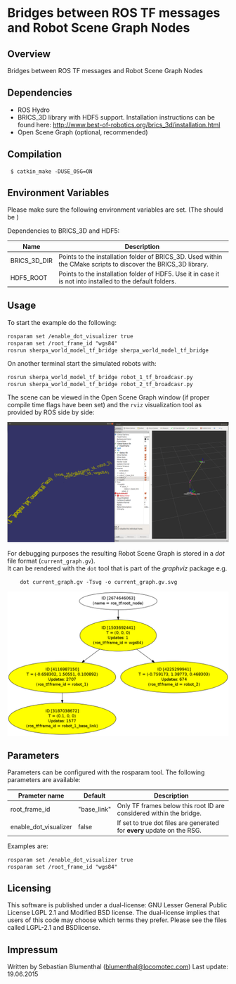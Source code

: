 Bridges between ROS TF messages and Robot Scene Graph Nodes
==========================================================

Overview
--------

Bridges between ROS TF messages and Robot Scene Graph Nodes

Dependencies
------------

 - ROS Hydro
 - BRICS_3D library with HDF5 support. Installation instructions can be found here: http://www.best-of-robotics.org/brics_3d/installation.html
 - Open Scene Graph (optional, recommended)

Compilation
-----------

```
 $ catkin_make -DUSE_OSG=ON
```

Environment Variables
---------------------

Please make sure the following environment variables are set. (The should be ) 

Dependencies to BRICS_3D and HDF5:


| Name          | Description |
| ------------- | ----------- |
| BRICS_3D_DIR  | Points to the installation folder of BRICS_3D. Used within the CMake scripts to discover the BRICS_3D library. |
| HDF5_ROOT     | Points to the installation folder of HDF5. Use it in case it is not into installed to the default folders. |



Usage
-----

To start the example do the following:

```
rosparam set /enable_dot_visualizer true
rosparam set /root_frame_id "wgs84"
rosrun sherpa_world_model_tf_bridge sherpa_world_model_tf_bridge
```

On another terminal start the simulated robots with:

```
rosrun sherpa_world_model_tf_bridge robot_1_tf_broadcasr.py 
rosrun sherpa_world_model_tf_bridge robot_2_tf_broadcasr.py 
```

The scene can be viewed in the Open Scene Graph window (if proper compile time flags have been set) and
the ``rviz`` visualization tool as provided by ROS side by side:

![3D viaualistion of RSG and TF tree.](doc/example_3d_view.png)  

For debugging purposes the resulting Robot Scene Graph is stored in a *dot* file format (``current_graph.gv``).  
It can be rendered with the ``dot`` tool that is part of the *graphviz* package e.g.

```
	dot current_graph.gv -Tsvg -o current_graph.gv.svg
```

![Resulting Robot Scene Graph](doc/example_graph.png)

Parameters
----------

Parameters can be configured with the rosparam tool. The following parameters are available:

|  Prameter name          | Default     | Description |
| ----------------------- | ----------- | ----------- |
| root_frame_id           | "base_link" | Only TF frames below this root ID are considered within the bridge. |
| enable_dot_visualizer   | false       | If set to true dot files are generated for **every** update on the RSG. |

Examples are:

```
rosparam set /enable_dot_visualizer true
rosparam set /root_frame_id "wgs84"
```

Licensing
---------

This software is published under a dual-license: GNU Lesser General Public
License LGPL 2.1 and Modified BSD license. The dual-license implies that
users of this code may choose which terms they prefer. Please see the files
called LGPL-2.1 and BSDlicense.


Impressum
---------

Written by Sebastian Blumenthal (blumenthal@locomotec.com)
Last update: 19.06.2015
 



